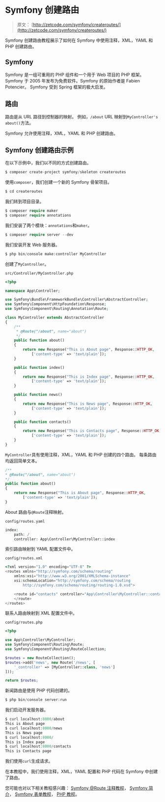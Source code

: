 # Symfony 创建路由

> 原文： [http://zetcode.com/symfony/createroutes/](http://zetcode.com/symfony/createroutes/)

Symfony 创建路由教程展示了如何在 Symfony 中使用注释，XML，YAML 和 PHP 创建路由。

## Symfony

Symfony 是一组可重用的 PHP 组件和一个用于 Web 项目的 PHP 框架。 Symfony 于 2005 年发布为免费软件。Symfony 的原始作者是 Fabien Potencier。 Symfony 受到 Spring 框架的极大启发。

## 路由

路由是从 URL 路径到控制器的映射。 例如，`/about` URL 映射到`MyController's` `about()`方法。

Symfony 允许使用注释，XML，YAML 和 PHP 创建路由。

## Symfony 创建路由示例

在以下示例中，我们以不同的方式创建路由。

```php
$ composer create-project symfony/skeleton createroutes

```

使用`composer`，我们创建一个新的 Symfony 骨架项目。

```php
$ cd createroutes

```

我们转到项目目录。

```php
$ composer require maker
$ composer require annotations

```

我们安装了两个模块：`annotations`和`maker`。

```php
$ composer require server --dev

```

我们安装开发 Web 服务器。

```php
$ php bin/console make:controller MyController

```

创建了`MyController`。

`src/Controller/MyController.php`

```php
<?php

namespace App\Controller;

use Symfony\Bundle\FrameworkBundle\Controller\AbstractController;
use Symfony\Component\HttpFoundation\Response;
use Symfony\Component\Routing\Annotation\Route;

class MyController extends AbstractController
{
    /**
     * @Route("/about", name="about")
     */
    public function about()
    {
        return new Response("This is About page", Response::HTTP_OK,
            ['content-type' => 'text/plain']);
    }

    public function index()
    {
        return new Response("This is Index page", Response::HTTP_OK,
            ['content-type' => 'text/plain']);
    }

    public function news()
    {
        return new Response("This is News page", Response::HTTP_OK,
            ['content-type' => 'text/plain']);
    }    

    public function contacts()
    {
        return new Response("This is Contacts page", Response::HTTP_OK,
            ['content-type' => 'text/plain']);
    }     
}

```

`MyController`具有使用注释，XML，YAML 和 PHP 创建的四个路由。 每条路由均返回简单文本。

```php
/**
* @Route("/about", name="about")
*/
public function about()
{
    return new Response("This is About page", Response::HTTP_OK,
        ['content-type' => 'text/plain']);
}

```

About 路由与`@Route`注释映射。

`config/routes.yaml`

```php
index:
    path: /
    controller: App\Controller\MyController::index

```

索引路由映射到 YAML 配置文件中。

`config/routes.xml`

```php
<?xml version="1.0" encoding="UTF-8" ?>
<routes xmlns="http://symfony.com/schema/routing"
    xmlns:xsi="http://www.w3.org/2001/XMLSchema-instance"
    xsi:schemaLocation="http://symfony.com/schema/routing
        http://symfony.com/schema/routing/routing-1.0.xsd">

    <route id="contacts" controller="App\Controller\MyController::contacts" path="/contacts" >
    </route>
</routes>

```

联系人路由映射到 XML 配置文件中。

`config/routes.php`

```php
<?php

use App\Controller\MyController;
use Symfony\Component\Routing\Route;
use Symfony\Component\Routing\RouteCollection;

$routes = new RouteCollection();
$routes->add('news', new Route('/news', [
    '_controller' => [MyController::class, 'news']
]));

return $routes;

```

新闻路由是使用 PHP 代码创建的。

```php
$ php bin/console server:run

```

我们启动开发服务器。

```php
$ curl localhost:8000/about
This is About page
$ curl localhost:8000/news
This is News page
$ curl localhost:8000/
This is Index page
$ curl localhost:8000/contacts
This is Contacts page

```

我们使用`curl`生成请求。

在本教程中，我们使用注释，XML，YAML 配置和 PHP 代码在 Symfony 中创建了路由。

您可能也对以下相关教程感兴趣： [Symfony @Route 注释教程](/symfony/routeannotation/)， [Symfony 简介](/symfony/intro/)， [Symfony 表单教程](/symfony/form/)， [PHP 教程](/lang/php/)。